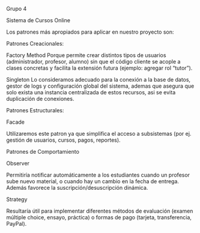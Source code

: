 Grupo 4

Sistema de Cursos Online


Los patrones más apropiados para aplicar en nuestro proyecto son:

Patrones Creacionales:

Factory Method
Porque permite crear distintos tipos de usuarios (administrador, profesor, alumno) sin que el código cliente se acople a clases concretas y facilita la extensión futura (ejemplo: agregar rol “tutor”).

Singleton
Lo consideramos adecuado para la conexión a la base de datos, gestor de logs y configuración global del sistema, ademas que asegura que solo exista una instancia centralizada de estos recursos, asi se evita duplicación de conexiones.


Patrones Estructurales:

Facade

Utilizaremos este patron ya que simplifica el acceso a subsistemas (por ej. gestión de usuarios, cursos, pagos, reportes).


Patrones de Comportamiento

Observer

Permitiría notificar automáticamente a los estudiantes cuando un profesor sube nuevo material, o cuando hay un cambio en la fecha de entrega. Además favorece la suscripción/desuscripción dinámica.

Strategy

Resultaría útil para implementar diferentes métodos de evaluación (examen múltiple choice, ensayo, práctica) o formas de pago (tarjeta, transferencia, PayPal).